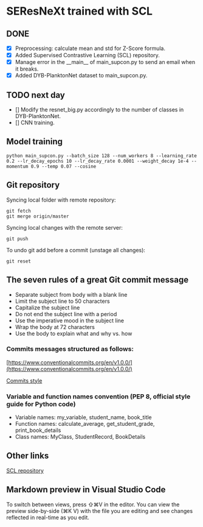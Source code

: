 # SEResNeXt trained with SCL

## DONE
- [x] Preprocessing: calculate mean and std for Z-Score formula.
- [x] Added Supervised Contrastive Learning (SCL) repository.
- [x] Manage error in the \_\_main\_\_ of main_supcon.py to send an email when it breaks.
- [x] Added DYB-PlanktonNet dataset to main_supcon.py.
	
## TODO next day
- [] Modify the resnet_big.py accordingly to the number of classes in DYB-PlanktonNet.
- [] CNN training.

## Model training

	python main_supcon.py --batch_size 128 --num_workers 8 --learning_rate 0.2 --lr_decay_epochs 10 --lr_decay_rate 0.0001 --weight_decay 1e-4 --momentum 0.9 --temp 0.07 --cosine

## Git repository
Syncing local folder with remote repository:

	git fetch
	git merge origin/master

Syncing local changes with the remote server:

	git push

To undo git add before a commit (unstage all changes):

	git reset


## The seven rules of a great Git commit message

* Separate subject from body with a blank line
* Limit the subject line to 50 characters
* Capitalize the subject line
* Do not end the subject line with a period
* Use the imperative mood in the subject line
* Wrap the body at 72 characters
* Use the body to explain what and why vs. how

### Commits messages structured as follows:
[https://www.conventionalcommits.org/en/v1.0.0/](https://www.conventionalcommits.org/en/v1.0.0/)

[Commits style](https://chris.beams.io/posts/git-commit/)

### Variable and function names convention (PEP 8, official style guide for Python code)
* Variable names: my_variable, student_name, book_title
* Function names: calculate_average, get_student_grade, print_book_details
* Class names: MyClass, StudentRecord, BookDetails

## Other links
[SCL repository](https://github.com/HobbitLong/SupContrast)

## Markdown preview in Visual Studio Code

To switch between views, press ⇧⌘V in the editor. You can view the preview side-by-side (⌘K V) with the file you are editing and see changes reflected in real-time as you edit.
